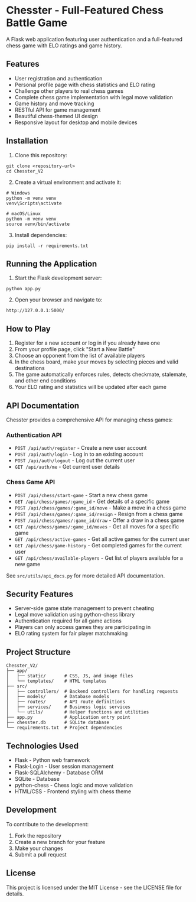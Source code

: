 # Chesster - Full-Featured Chess Battle Game

A Flask web application featuring user authentication and a full-featured chess game with ELO ratings and game history.

## Features

- User registration and authentication
- Personal profile page with chess statistics and ELO rating
- Challenge other players to real chess games
- Complete chess game implementation with legal move validation
- Game history and move tracking
- RESTful API for game management
- Beautiful chess-themed UI design
- Responsive layout for desktop and mobile devices

## Installation

1. Clone this repository:
```
git clone <repository-url>
cd Chesster_V2
```

2. Create a virtual environment and activate it:
```
# Windows
python -m venv venv
venv\Scripts\activate

# macOS/Linux
python -m venv venv
source venv/bin/activate
```

3. Install dependencies:
```
pip install -r requirements.txt
```

## Running the Application

1. Start the Flask development server:
```
python app.py
```

2. Open your browser and navigate to:
```
http://127.0.0.1:5000/
```

## How to Play

1. Register for a new account or log in if you already have one
2. From your profile page, click "Start a New Battle"
3. Choose an opponent from the list of available players
4. In the chess board, make your moves by selecting pieces and valid destinations
5. The game automatically enforces rules, detects checkmate, stalemate, and other end conditions
6. Your ELO rating and statistics will be updated after each game

## API Documentation

Chesster provides a comprehensive API for managing chess games:

### Authentication API
- `POST /api/auth/register` - Create a new user account
- `POST /api/auth/login` - Log in to an existing account
- `POST /api/auth/logout` - Log out the current user
- `GET /api/auth/me` - Get current user details

### Chess Game API
- `POST /api/chess/start-game` - Start a new chess game
- `GET /api/chess/games/:game_id` - Get details of a specific game
- `POST /api/chess/games/:game_id/move` - Make a move in a chess game
- `POST /api/chess/games/:game_id/resign` - Resign from a chess game
- `POST /api/chess/games/:game_id/draw` - Offer a draw in a chess game
- `GET /api/chess/games/:game_id/moves` - Get all moves for a specific game
- `GET /api/chess/active-games` - Get all active games for the current user
- `GET /api/chess/game-history` - Get completed games for the current user
- `GET /api/chess/available-players` - Get list of players available for a new game

See `src/utils/api_docs.py` for more detailed API documentation.

## Security Features

- Server-side game state management to prevent cheating
- Legal move validation using python-chess library
- Authentication required for all game actions
- Players can only access games they are participating in
- ELO rating system for fair player matchmaking

## Project Structure

```
Chesster_V2/
├── app/
│   ├── static/       # CSS, JS, and image files
│   └── templates/    # HTML templates
├── src/
│   ├── controllers/  # Backend controllers for handling requests
│   ├── models/       # Database models
│   ├── routes/       # API route definitions
│   ├── services/     # Business logic services
│   └── utils/        # Helper functions and utilities
├── app.py            # Application entry point
├── chesster.db       # SQLite database
└── requirements.txt  # Project dependencies
```

## Technologies Used

- Flask - Python web framework
- Flask-Login - User session management
- Flask-SQLAlchemy - Database ORM
- SQLite - Database
- python-chess - Chess logic and move validation
- HTML/CSS - Frontend styling with chess theme

## Development

To contribute to the development:

1. Fork the repository
2. Create a new branch for your feature
3. Make your changes
4. Submit a pull request

## License

This project is licensed under the MIT License - see the LICENSE file for details. 